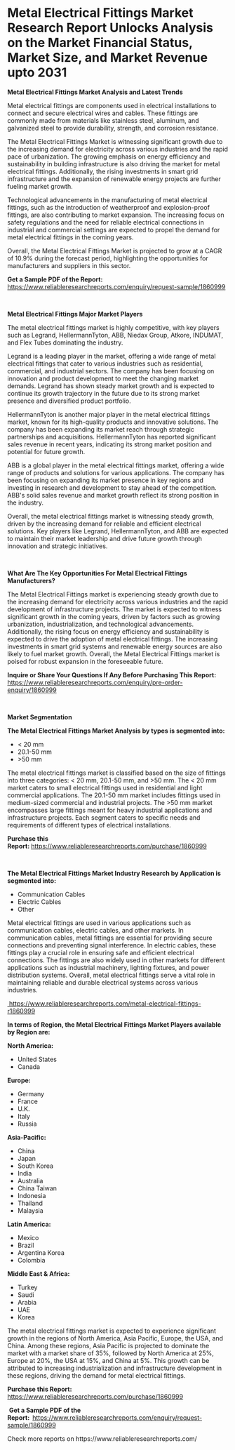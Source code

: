 <p><h1>Metal Electrical Fittings Market Research Report Unlocks Analysis on the Market Financial Status, Market Size, and Market Revenue upto 2031</h1></p><p><strong>Metal Electrical Fittings Market Analysis and Latest Trends</strong></p>
<p><p>Metal electrical fittings are components used in electrical installations to connect and secure electrical wires and cables. These fittings are commonly made from materials like stainless steel, aluminum, and galvanized steel to provide durability, strength, and corrosion resistance.</p><p>The Metal Electrical Fittings Market is witnessing significant growth due to the increasing demand for electricity across various industries and the rapid pace of urbanization. The growing emphasis on energy efficiency and sustainability in building infrastructure is also driving the market for metal electrical fittings. Additionally, the rising investments in smart grid infrastructure and the expansion of renewable energy projects are further fueling market growth.</p><p>Technological advancements in the manufacturing of metal electrical fittings, such as the introduction of weatherproof and explosion-proof fittings, are also contributing to market expansion. The increasing focus on safety regulations and the need for reliable electrical connections in industrial and commercial settings are expected to propel the demand for metal electrical fittings in the coming years.</p><p>Overall, the Metal Electrical Fittings Market is projected to grow at a CAGR of 10.9% during the forecast period, highlighting the opportunities for manufacturers and suppliers in this sector.</p></p>
<p><strong>Get a Sample PDF of the Report:&nbsp;</strong> <a href="https://www.reliableresearchreports.com/enquiry/request-sample/1860999">https://www.reliableresearchreports.com/enquiry/request-sample/1860999</a></p>
<p>&nbsp;</p>
<p><strong>Metal Electrical Fittings Major Market Players</strong></p>
<p><p>The metal electrical fittings market is highly competitive, with key players such as Legrand, HellermannTyton, ABB, Niedax Group, Atkore, INDUMAT, and Flex Tubes dominating the industry. </p><p>Legrand is a leading player in the market, offering a wide range of metal electrical fittings that cater to various industries such as residential, commercial, and industrial sectors. The company has been focusing on innovation and product development to meet the changing market demands. Legrand has shown steady market growth and is expected to continue its growth trajectory in the future due to its strong market presence and diversified product portfolio.</p><p>HellermannTyton is another major player in the metal electrical fittings market, known for its high-quality products and innovative solutions. The company has been expanding its market reach through strategic partnerships and acquisitions. HellermannTyton has reported significant sales revenue in recent years, indicating its strong market position and potential for future growth.</p><p>ABB is a global player in the metal electrical fittings market, offering a wide range of products and solutions for various applications. The company has been focusing on expanding its market presence in key regions and investing in research and development to stay ahead of the competition. ABB's solid sales revenue and market growth reflect its strong position in the industry.</p><p>Overall, the metal electrical fittings market is witnessing steady growth, driven by the increasing demand for reliable and efficient electrical solutions. Key players like Legrand, HellermannTyton, and ABB are expected to maintain their market leadership and drive future growth through innovation and strategic initiatives.</p></p>
<p>&nbsp;</p>
<p><strong>What Are The Key Opportunities For Metal Electrical Fittings Manufacturers?</strong></p>
<p><p>The Metal Electrical Fittings market is experiencing steady growth due to the increasing demand for electricity across various industries and the rapid development of infrastructure projects. The market is expected to witness significant growth in the coming years, driven by factors such as growing urbanization, industrialization, and technological advancements. Additionally, the rising focus on energy efficiency and sustainability is expected to drive the adoption of metal electrical fittings. The increasing investments in smart grid systems and renewable energy sources are also likely to fuel market growth. Overall, the Metal Electrical Fittings market is poised for robust expansion in the foreseeable future.</p></p>
<p><strong>Inquire or Share Your Questions If Any Before Purchasing This Report:</strong> <a href="https://www.reliableresearchreports.com/enquiry/pre-order-enquiry/1860999">https://www.reliableresearchreports.com/enquiry/pre-order-enquiry/1860999</a></p>
<p>&nbsp;</p>
<p><strong>Market Segmentation</strong></p>
<p><strong>The Metal Electrical Fittings Market Analysis by types is segmented into:</strong></p>
<p><ul><li>< 20 mm</li><li>20.1-50 mm</li><li>>50 mm</li></ul></p>
<p><p>The metal electrical fittings market is classified based on the size of fittings into three categories: < 20 mm, 20.1-50 mm, and >50 mm. The < 20 mm market caters to small electrical fittings used in residential and light commercial applications. The 20.1-50 mm market includes fittings used in medium-sized commercial and industrial projects. The >50 mm market encompasses large fittings meant for heavy industrial applications and infrastructure projects. Each segment caters to specific needs and requirements of different types of electrical installations.</p></p>
<p><strong>Purchase this Report:&nbsp;</strong><a href="https://www.reliableresearchreports.com/purchase/1860999">https://www.reliableresearchreports.com/purchase/1860999</a></p>
<p>&nbsp;</p>
<p><strong>The Metal Electrical Fittings Market Industry Research by Application is segmented into:</strong></p>
<p><ul><li>Communication Cables</li><li>Electric Cables</li><li>Other</li></ul></p>
<p><p>Metal electrical fittings are used in various applications such as communication cables, electric cables, and other markets. In communication cables, metal fittings are essential for providing secure connections and preventing signal interference. In electric cables, these fittings play a crucial role in ensuring safe and efficient electrical connections. The fittings are also widely used in other markets for different applications such as industrial machinery, lighting fixtures, and power distribution systems. Overall, metal electrical fittings serve a vital role in maintaining reliable and durable electrical systems across various industries.</p></p>
<p><a href="https://www.reliableresearchreports.com/metal-electrical-fittings-r1860999">&nbsp;https://www.reliableresearchreports.com/metal-electrical-fittings-r1860999</a></p>
<p><strong>In terms of Region, the Metal Electrical Fittings Market Players available by Region are:</strong></p>
<p>
    <p> <strong> North America: </strong>
        <ul>
            <li>United States</li>
            <li>Canada</li>
        </ul>
        </p> 
    <p> <strong> Europe: </strong>
        <ul>
            <li>Germany</li>
            <li>France</li>
            <li>U.K.</li>
            <li>Italy</li>
            <li>Russia</li>
        </ul>
        </p> 
    <p> <strong> Asia-Pacific: </strong>
        <ul>
            <li>China</li>
            <li>Japan</li>
            <li>South Korea</li>
            <li>India</li>
            <li>Australia</li>
            <li>China Taiwan</li>
            <li>Indonesia</li>
            <li>Thailand</li>
            <li>Malaysia</li>
        </ul>
        </p> 
    <p> <strong> Latin America: </strong>
        <ul>
            <li>Mexico</li>
            <li>Brazil</li>
            <li>Argentina Korea</li>
            <li>Colombia</li>
        </ul>
        </p> 
    <p> <strong> Middle East & Africa: </strong>
        <ul>
            <li>Turkey</li>
            <li>Saudi</li>
            <li>Arabia</li>
            <li>UAE</li>
            <li>Korea</li>
        </ul>
    </p>
    </p>
<p><p>The metal electrical fittings market is expected to experience significant growth in the regions of North America, Asia Pacific, Europe, the USA, and China. Among these regions, Asia Pacific is projected to dominate the market with a market share of 35%, followed by North America at 25%, Europe at 20%, the USA at 15%, and China at 5%. This growth can be attributed to increasing industrialization and infrastructure development in these regions, driving the demand for metal electrical fittings.</p></p>
<p><strong>Purchase this Report: </strong><a href="https://www.reliableresearchreports.com/purchase/1860999">https://www.reliableresearchreports.com/purchase/1860999</a></p>
<p>&nbsp;<strong>Get a Sample PDF of the Report:&nbsp;&nbsp;</strong><a href="https://www.reliableresearchreports.com/enquiry/request-sample/1860999">https://www.reliableresearchreports.com/enquiry/request-sample/1860999</a></p>
<p><strong></strong></p>
<p>Check more reports on https://www.reliableresearchreports.com/</p>
